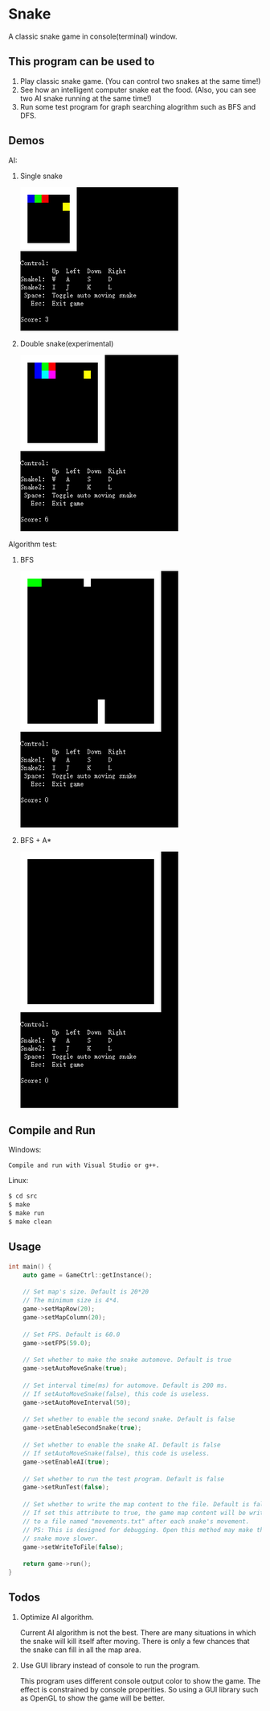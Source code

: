 # Snake

A classic snake game in console(terminal) window. 

## This program can be used to

1. Play classic snake game. (You can control two snakes at the same time!)
2. See how an intelligent computer snake eat the food. (Also, you can see two AI snake running at the same time!)
3. Run some test program for graph searching alogrithm such as BFS and DFS.
	
## Demos

AI:

1. Single snake

   ![](img/img_AI_1.gif)
   
2. Double snake(experimental)

   ![](img/img_AI_2.gif)
   
Algorithm test:

1. BFS

   ![](img/img_BFS.gif)

2. BFS + A*

   ![](img/img_Astar.gif)

## Compile and Run

Windows:

	Compile and run with Visual Studio or g++.
	
Linux:

```bash
$ cd src
$ make
$ make run
$ make clean
```
	
## Usage

```c++
int main() {
    auto game = GameCtrl::getInstance();

    // Set map's size. Default is 20*20
    // The minimum size is 4*4.
    game->setMapRow(20);
    game->setMapColumn(20);

    // Set FPS. Default is 60.0
    game->setFPS(59.0);

    // Set whether to make the snake automove. Default is true
    game->setAutoMoveSnake(true);

    // Set interval time(ms) for automove. Default is 200 ms.
    // If setAutoMoveSnake(false), this code is useless.
    game->setAutoMoveInterval(50);

    // Set whether to enable the second snake. Default is false
    game->setEnableSecondSnake(true);

    // Set whether to enable the snake AI. Default is false
    // If setAutoMoveSnake(false), this code is useless.
    game->setEnableAI(true);

    // Set whether to run the test program. Default is false
    game->setRunTest(false);

    // Set whether to write the map content to the file. Default is false
    // If set this attribute to true, the game map content will be written
    // to a file named "movements.txt" after each snake's movement.
    // PS: This is designed for debugging. Open this method may make the
    // snake move slower.
    game->setWriteToFile(false);

    return game->run();
}
```

## Todos

1. Optimize AI algorithm.

   Current AI algorithm is not the best. There are many situations in which the snake will kill itself after moving. There is only a few chances that the snake can fill in all the map area.

2. Use GUI library instead of console to run the program.

   This program uses different console output color to show the game. The effect is constrained by console properities. So using a GUI library such as OpenGL to show the game will be better. 
